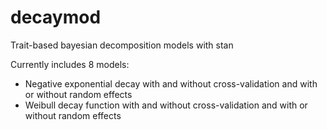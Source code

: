 # decaymod

Trait-based bayesian decomposition models with stan

Currently includes 8 models: 

* Negative exponential decay with and without cross-validation and with or without random effects
* Weibull decay function with and without cross-validation and with or without random effects
